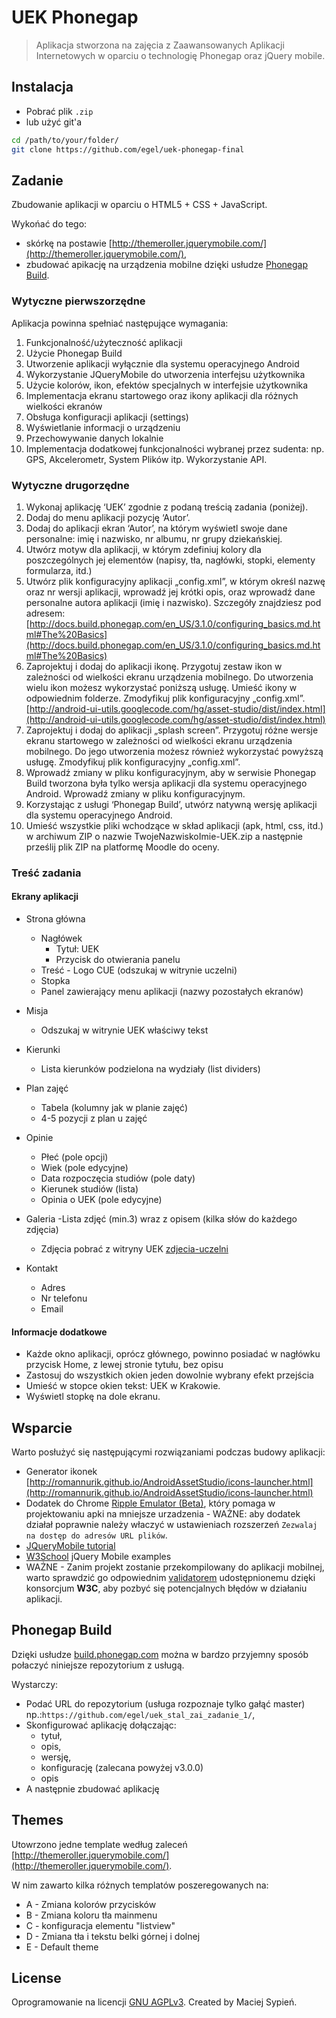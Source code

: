 # UEK Phonegap
> Aplikacja stworzona na zajęcia z Zaawansowanych Aplikacji Internetowych w oparciu o technologię Phonegap oraz jQuery mobile.

## Instalacja

 - Pobrać plik `.zip`
 - lub użyć git'a

```bash
cd /path/to/your/folder/
git clone https://github.com/egel/uek-phonegap-final
```

## Zadanie
Zbudowanie aplikacji w oparciu o HTML5 + CSS + JavaScript.

Wykońać do tego:

  - skórkę na postawie [http://themeroller.jquerymobile.com/](http://themeroller.jquerymobile.com/),
  - zbudować apikację na urządzenia mobilne dzięki usłudze [Phonegap Build](http://build.phonegap.com).


### Wytyczne pierwszorzędne

Aplikacja powinna spełniać następujące wymagania:

  1. Funkcjonalność/użyteczność aplikacji
  2. Użycie Phonegap Build
  3. Utworzenie aplikacji wyłącznie dla systemu operacyjnego Android
  4. Wykorzystanie JQueryMobile do utworzenia interfejsu użytkownika
  5. Użycie kolorów, ikon, efektów specjalnych w interfejsie użytkownika
  6. Implementacja ekranu startowego oraz ikony aplikacji dla różnych wielkości ekranów
  7. Obsługa konfiguracji aplikacji (settings)
  8. Wyświetlanie informacji o urządzeniu
  9. Przechowywanie danych lokalnie
  10. Implementacja dodatkowej funkcjonalności wybranej przez sudenta: np. GPS, Akcelerometr, System Plików itp. Wykorzystanie API.


### Wytyczne drugorzędne

  1. Wykonaj aplikację ‘UEK’ zgodnie z podaną treścią zadania (poniżej).
  2. Dodaj do menu aplikacji pozycję ‘Autor’.
  3. Dodaj do aplikacji ekran ‘Autor’, na którym wyświetl swoje dane personalne: imię i nazwisko, nr albumu, nr grupy dziekańskiej.
  4. Utwórz motyw dla aplikacji, w którym zdefiniuj kolory dla poszczególnych jej elementów (napisy, tła, nagłówki, stopki, elementy formularza, itd.)
  5. Utwórz plik konfiguracyjny aplikacji „config.xml”, w którym określ nazwę oraz nr wersji aplikacji, wprowadź jej krótki opis, oraz wprowadź dane personalne autora aplikacji (imię i nazwisko). Szczegóły znajdziesz pod adresem: [http://docs.build.phonegap.com/en_US/3.1.0/configuring_basics.md.html#The%20Basics](http://docs.build.phonegap.com/en_US/3.1.0/configuring_basics.md.html#The%20Basics)
  6. Zaprojektuj i dodaj do aplikacji ikonę. Przygotuj zestaw ikon w zależności od wielkości ekranu urządzenia mobilnego. Do utworzenia wielu ikon możesz wykorzystać poniższą usługę. Umieść ikony w odpowiednim folderze. Zmodyfikuj plik konfiguracyjny „config.xml”. [http://android-ui-utils.googlecode.com/hg/asset-studio/dist/index.html](http://android-ui-utils.googlecode.com/hg/asset-studio/dist/index.html)
  7. Zaprojektuj i dodaj do aplikacji „splash screen”. Przygotuj różne wersje ekranu startowego w zależności od wielkości ekranu urządzenia mobilnego. Do jego utworzenia możesz również wykorzystać powyższą usługę. Zmodyfikuj plik konfiguracyjny „config.xml”.
  8. Wprowadź zmiany w pliku konfiguracyjnym, aby w serwisie Phonegap Build tworzona była tylko wersja aplikacji dla systemu operacyjnego Android. Wprowadź zmiany w pliku konfiguracyjnym.
  9. Korzystając z usługi ‘Phonegap Build’, utwórz natywną wersję aplikacji dla systemu operacyjnego Android.
  10. Umieść wszystkie pliki wchodzące w skład aplikacji (apk, html, css, itd.) w archiwum ZIP o nazwie TwojeNazwiskoImie-UEK.zip a następnie prześlij plik ZIP na platformę Moodle do oceny.

### Treść zadania

#### Ekrany aplikacji

  - Strona główna
    - Nagłówek
      - Tytuł: UEK
      - Przycisk do otwierania panelu
    - Treść - Logo CUE (odszukaj w witrynie uczelni)
    - Stopka
    - Panel zawierający menu aplikacji (nazwy pozostałych ekranów)

  - Misja
    - Odszukaj w witrynie UEK właściwy tekst

  - Kierunki
    - Lista kierunków podzielona na wydziały (list dividers)

  - Plan zajęć
    - Tabela (kolumny jak w planie zajęć)
    - 4-5 pozycji z plan u zajęć

  - Opinie
    - Płeć (pole opcji)
    - Wiek (pole edycyjne)
    - Data rozpoczęcia studiów (pole daty)
    - Kierunek studiów (lista)
    - Opinia o UEK (pole edycyjne)

  - Galeria
    -Lista zdjęć (min.3) wraz z opisem (kilka słów do każdego zdjęcia)
    - Zdjęcia pobrać z witryny UEK [zdjecia-uczelni](http://nowa.uek.krakow.pl/pl/wspolpraca/media/zdjecia-uczelni.html)

  - Kontakt
    - Adres
    - Nr telefonu
    - Email

#### Informacje dodatkowe

  - Każde okno aplikacji, oprócz głównego, powinno posiadać w nagłówku przycisk Home, z lewej stronie tytułu, bez opisu
  - Zastosuj do wszystkich okien jeden dowolnie wybrany efekt przejścia
  - Umieść w stopce okien tekst: UEK w Krakowie.
  - Wyświetl stopkę na dole ekranu.


## Wsparcie
Warto posłużyć się następującymi rozwiązaniami podczas budowy aplikacji:

  - Generator ikonek [http://romannurik.github.io/AndroidAssetStudio/icons-launcher.html](http://romannurik.github.io/AndroidAssetStudio/icons-launcher.html)
  - Dodatek do Chrome [Ripple Emulator (Beta)](https://chrome.google.com/webstore/detail/ripple-emulator-beta/geelfhphabnejjhdalkjhgipohgpdnoc), który pomaga w projektowaniu apki na mniejsze urzadzenia - WAŻNE: aby dodatek działał poprawnie należy właczyć w ustawieniach rozszerzeń `Zezwalaj na dostęp do adresów URL plików`.
  - [JQueryMobile tutorial](http://www.w3schools.com/jquerymobile/default.asp)
  - [W3School](http://www.w3schools.com/jquerymobile/jquerymobile_examples.asp) jQuery Mobile examples
  - WAŻNE - Zanim projekt zostanie przekompilowany do aplikacji mobilnej, warto sprawdzić go odpowiednim [validatorem](http://validator.w3.org/#validate_by_input) udostępnionemu dzięki konsorcjum **W3C**, aby pozbyć się potencjalnych błędów w działaniu aplikacji.


## Phonegap Build

Dzięki usłudze [build.phonegap.com](http://build.phonegap.com) można w bardzo przyjemny sposób połaczyć niniejsze repozytorium z usługą.

Wystarczy:

  - Podać URL do repozytorium (usługa rozpoznaje tylko gałąć master) np.:`https://github.com/egel/uek_stal_zai_zadanie_1/`,
  - Skonfigurować aplikację dołączając:
    - tytuł,
    - opis,
    - wersję,
    - konfigurację (zalecana powyżej v3.0.0)
    - opis
  - A następnie zbudować aplikację

## Themes
Utowrzono jedne template według zaleceń [http://themeroller.jquerymobile.com/](http://themeroller.jquerymobile.com/).

W nim zawarto kilka różnych templatów poszeregowanych na:

  - A - Zmiana kolorów przycisków
  - B - Zmiana koloru tła mainmenu
  - C - konfiguracja elementu "listview"
  - D - Zmiana tła i tekstu belki górnej i dolnej
  - E - Default theme

## License
Oprogramowanie na licencji [GNU AGPLv3](http://www.gnu.org/licenses/agpl-3.0.html). Created by Maciej Sypień.

